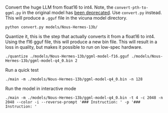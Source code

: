 Convert the huge LLM from float16 to int4. Note, the `convert-pth-to-ggml.py` in the original model has [been deprecated](https://github.com/ggerganov/llama.cpp/pull/1641/files). Use `convert.py` instead. This will produce a `.gguf` file in the vicuna model directory.

```
python convert.py models/Nous-Hermes-13b/
```

Quantize it, this is the step that actually converts it from a float16 to int4. Using the f16 gguf file, this will produce a new bin file. This will result in a loss in quality, but makes it possible to run on low-spec hardware.

```
./quantize ./models/Nous-Hermes-13b/ggml-model-f16.gguf ./models/Nous-Hermes-13b/ggml-model-q4_0.bin 2
```

Run a quick test

```
./main -m ./models/Nous-Hermes-13b/ggml-model-q4_0.bin -n 128
```

Run the model in interactive mode

```
./main -m ./models/Nous-Hermes-13b/ggml-model-q4_0.bin -t 4 -c 2048 -n 2048 --color -i --reverse-prompt '### Instruction: ' -p '### Instruction: '
```
